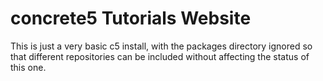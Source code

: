# concrete5 Tutorials Website

This is just a very basic c5 install, with the packages directory ignored so that
different repositories can be included without affecting the status of this one. 